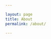 ```yaml
---

layout: page
title: About
permalink: /about/

---
```


<script>
window.location = "https://prashanthrajput.com/";
</script>
